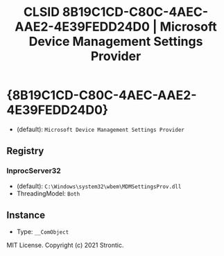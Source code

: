 ﻿---
title: "CLSID 8B19C1CD-C80C-4AEC-AAE2-4E39FEDD24D0 | Microsoft Device Management Settings Provider"
excerpt: What is COM-Object CLSID 8B19C1CD-C80C-4AEC-AAE2-4E39FEDD24D0?
---

# {8B19C1CD-C80C-4AEC-AAE2-4E39FEDD24D0}

* (default): `Microsoft Device Management Settings Provider`

## Registry


### InprocServer32

* (default): `C:\Windows\system32\wbem\MDMSettingsProv.dll`
* ThreadingModel: `Both`

## Instance

* Type: `__ComObject`

MIT License. Copyright (c) 2021 Strontic.


